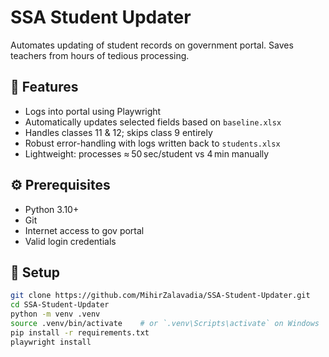 # SSA Student Updater

Automates updating of student records on government portal. Saves teachers from hours of tedious processing.

## 🚀 Features

- Logs into portal using Playwright
- Automatically updates selected fields based on `baseline.xlsx`
- Handles classes 11 & 12; skips class 9 entirely
- Robust error-handling with logs written back to `students.xlsx`
- Lightweight: processes ≈ 50 sec/student vs 4 min manually

## ⚙️ Prerequisites

- Python 3.10+
- Git
- Internet access to gov portal
- Valid login credentials

## 🧩 Setup

```bash
git clone https://github.com/MihirZalavadia/SSA-Student-Updater.git
cd SSA-Student-Updater
python -m venv .venv
source .venv/bin/activate    # or `.venv\Scripts\activate` on Windows
pip install -r requirements.txt
playwright install
